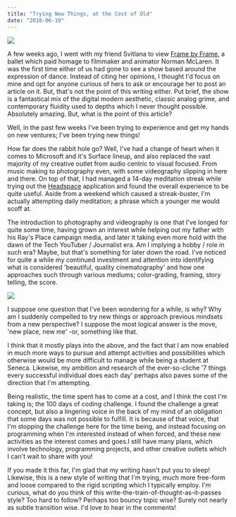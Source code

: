 ```yaml
---
title: "Trying New Things, at the Cost of Old"
date: "2018-06-19"
---
```


[![](https://images.unsplash.com/photo-1521062034775-0116a839cf19?ixlib=rb-0.3.5&ixid=eyJhcHBfaWQiOjEyMDd9&s=865b97f1c893dc372572bed1c628fab1&dpr=1&auto=format&fit=crop&w=1000&q=80&cs=tinysrgb)](https://unsplash.com/@bernardogs)

A few weeks ago, I went with my friend Svitlana to view [Frame by Frame](https://national.ballet.ca/Productions/2017-18-Season/Frame-by-Frame), a ballet which paid homage to filmmaker and animator Norman McLaren. It was the first time either of us had gone to see a show based around the expression of dance. Instead of citing her opinions, I thought I'd focus on mine and opt for anyone curious of hers to ask or encourage her to post an article on it. But, that's not the point of this writing either. Put brief, the show is a fantastical mix of the digital modern aesthetic, classic analog grime, and contemporary fluidity used to depths which I never thought possible. Absolutely amazing. But, what is the point of this article?

Well, in the past few weeks I've been trying to experience and get my hands on new ventures; I've been trying new things!

How far does the rabbit hole go? Well, I've had a change of heart when it comes to Microsoft and it's Surface lineup, and also replaced the vast majority of my creative outlet from audio centric to visual focused. From music making to photography even, with some videography slipping in here and there. On top of that, I had managed a 14-day meditation streak while trying out the [Headspace](https://www.headspace.com/) application and found the overall experience to be quite useful. Aside from a weekend which caused a streak-buster, I'm actually attempting daily meditation; a phrase which a younger me would scoff at.

The introduction to photography and videography is one that I've longed for quite some time, having grown an interest while helping out my father with his Ray's Place campaign media, and later it taking even more hold with the dawn of the Tech YouTuber / Journalist era. Am I implying a hobby / role in such era? Maybe, but that's something for later down the road. I've noticed for quite a while my continued investment and attention into identifying what is considered 'beautiful, quality cinematography' and how one approaches such through various mediums; color-grading, framing, story telling, the score.

[![](https://images.unsplash.com/photo-1502514276381-1ea51dfe201c?ixlib=rb-0.3.5&ixid=eyJhcHBfaWQiOjEyMDd9&s=a2ccd2211cb2630bce7ac54ba1b6cc58&dpr=1&auto=format&fit=crop&w=1000&q=80&cs=tinysrgb)](https://unsplash.com/@omgitsyeshi)

I suppose one question that I've been wondering for a while, is why? Why am I suddenly compelled to try new things or approach previous mindsets from a new perspective? I suppose the most logical answer is the move, 'new place, new me' -or, something like that.

I think that it mostly plays into the above, and the fact that I am now enabled in much more ways to pursue and attempt activities and possibilities which otherwise would be more difficult to manage while being a student at Seneca. Likewise, my ambition and research of the ever-so-cliche '7 things every successful individual does each day' perhaps also paves some of the direction that I'm attempting.

Being realistic, the time spent has to come at a cost, and I think the cost I'm taking is; the 100 days of coding challenge. I found the challenge a great concept, but also a lingering voice in the back of my mind of an obligation that some days was not possible to fulfill. It is because of that voice, that I'm stopping the challenge here for the time being, and instead focusing on programming when I'm interested instead of when forced, and these new activities as the interest comes and goes.I still have many plans, which involve technology, programming projects, and other creative outlets which I can't wait to share with you!

If you made it this far, I'm glad that my writing hasn't put you to sleep! Likewise, this is a new style of writing that I'm trying, much more free-form and loose compared to the rigid scripting which I typically employ. I'm curious, what do you think of this write-the-train-of-thought-as-it-passes style? Too hard to follow? Perhaps too bouncy topic wise? Surely not nearly as subtle transition wise. I'd love to hear in the comments!
